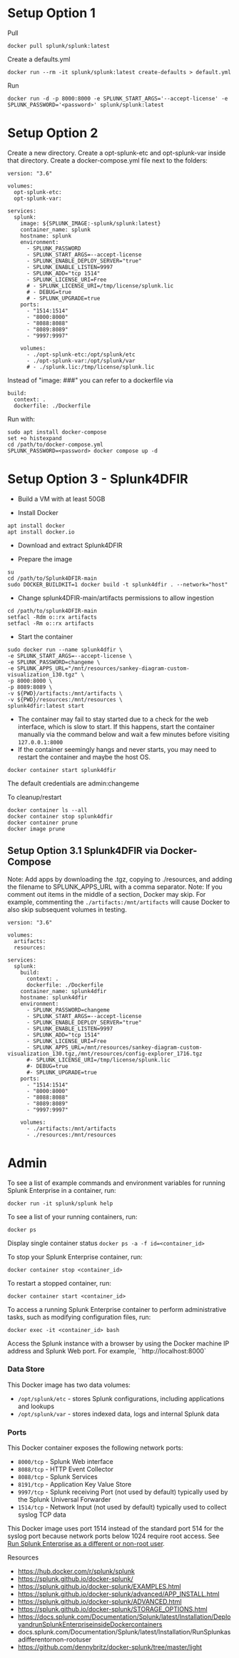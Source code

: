 # Setup Option 1
Pull
```
docker pull splunk/splunk:latest
```

Create a defaults.yml
```
docker run --rm -it splunk/splunk:latest create-defaults > default.yml
```

Run
```
docker run -d -p 8000:8000 -e SPLUNK_START_ARGS='--accept-license' -e SPLUNK_PASSWORD='<password>' splunk/splunk:latest
```

# Setup Option 2
Create a new directory.
Create a opt-splunk-etc and opt-splunk-var inside that directory.
Create a docker-compose.yml file next to the folders:

```
version: "3.6"

volumes:
  opt-splunk-etc:
  opt-splunk-var:

services:
  splunk:
    image: ${SPLUNK_IMAGE:-splunk/splunk:latest}
    container_name: splunk
    hostname: splunk
    environment:
      - SPLUNK_PASSWORD
      - SPLUNK_START_ARGS=--accept-license
      - SPLUNK_ENABLE_DEPLOY_SERVER="true"
      - SPLUNK_ENABLE_LISTEN=9997
      - SPLUNK_ADD="tcp 1514"
      - SPLUNK_LICENSE_URI=Free
      # - SPLUNK_LICENSE_URI=/tmp/license/splunk.lic
      # - DEBUG=true
      # - SPLUNK_UPGRADE=true
    ports:
      - "1514:1514"
      - "8000:8000"
      - "8088:8088"
      - "8089:8089"
      - "9997:9997"

    volumes:
      - ./opt-splunk-etc:/opt/splunk/etc
      - ./opt-splunk-var:/opt/splunk/var
      # - ./splunk.lic:/tmp/license/splunk.lic
```

Instead of "image: ###" you can refer to a dockerfile via
```
build:
  context: .
  dockerfile: ./Dockerfile
```

Run with:
```
sudo apt install docker-compose
set +o histexpand
cd /path/to/docker-compose.yml
SPLUNK_PASSWORD=<password> docker compose up -d
```

# Setup Option 3 - Splunk4DFIR
- Build a VM with at least 50GB

- Install Docker
```
apt install docker
apt install docker.io
```

- Download and extract Splunk4DFIR

- Prepare the image
```
su
cd /path/to/Splunk4DFIR-main
sudo DOCKER_BUILDKIT=1 docker build -t splunk4dfir . --network="host"
```

- Change splunk4DFIR-main/artifacts permissions to allow ingestion
```
cd /path/to/splunk4DFIR-main
setfacl -Rdm o::rx artifacts
setfacl -Rm o::rx artifacts
```

- Start the container
```
sudo docker run --name splunk4dfir \
-e SPLUNK_START_ARGS=--accept-license \
-e SPLUNK_PASSWORD=changeme \
-e SPLUNK_APPS_URL="/mnt/resources/sankey-diagram-custom-visualization_130.tgz" \
-p 8000:8000 \
-p 8089:8089 \
-v ${PWD}/artifacts:/mnt/artifacts \
-v ${PWD}/resources:/mnt/resources \
splunk4dfir:latest start
```

  - The container may fail to stay started due to a check for the web interface, which is slow to start. If this happens, start the container manually via the command below and wait a few minutes before visiting ```127.0.0.1:8000``` 
  - If the container seemingly hangs and never starts, you may need to restart the container and maybe the host OS.
```
docker container start splunk4dfir
```
The default credentials are admin:changeme

To cleanup/restart
```
docker container ls --all
docker container stop splunk4dfir
docker container prune
docker image prune
```

## Setup Option 3.1 Splunk4DFIR via Docker-Compose
Note: Add apps by downloading the .tgz, copying to ./resources, and adding the filename to SPLUNK_APPS_URL with a comma separator.
Note: If you comment out items in the middle of a section, Docker may skip. For example, commenting the ```./artifacts:/mnt/artifacts``` will cause Docker to also skip subsequent volumes in testing.
```
version: "3.6"

volumes:
  artifacts:
  resources:

services:
  splunk:
    build:
      context: .
      dockerfile: ./Dockerfile
    container_name: splunk4dfir
    hostname: splunk4dfir
    environment:
      - SPLUNK_PASSWORD=changeme
      - SPLUNK_START_ARGS=--accept-license
      - SPLUNK_ENABLE_DEPLOY_SERVER="true"
      - SPLUNK_ENABLE_LISTEN=9997
      - SPLUNK_ADD="tcp 1514"
      - SPLUNK_LICENSE_URI=Free
      - SPLUNK_APPS_URL=/mnt/resources/sankey-diagram-custom-visualization_130.tgz,/mnt/resources/config-explorer_1716.tgz
      #- SPLUNK_LICENSE_URI=/tmp/license/splunk.lic
      #- DEBUG=true
      #- SPLUNK_UPGRADE=true
    ports:
      - "1514:1514"
      - "8000:8000"
      - "8088:8088"
      - "8089:8089"
      - "9997:9997"

    volumes:
      - ./artifacts:/mnt/artifacts
      - ./resources:/mnt/resources
```



# Admin

To see a list of example commands and environment variables for running Splunk Enterprise in a container, run:

```docker run -it splunk/splunk help```

To see a list of your running containers, run:

```docker ps```

Display single container status
```docker ps -a -f id=<container_id>```

To stop your Splunk Enterprise container, run:

```docker container stop <container_id>```

To restart a stopped container, run:

```docker container start <container_id>```

To access a running Splunk Enterprise container to perform administrative tasks, such as modifying configuration files, run:

```docker exec -it <container_id> bash```

Access the Splunk instance with a browser by using the Docker machine IP address and Splunk Web port. For example, ``http://localhost:8000`


### Data Store
This Docker image has two data volumes:
- ```/opt/splunk/etc``` - stores Splunk configurations, including applications and lookups
- ```/opt/splunk/var``` - stores indexed data, logs and internal Splunk data

### Ports

This Docker container exposes the following network ports:

* `8000/tcp` - Splunk Web interface
* `8088/tcp` - HTTP Event Collector
* `8088/tcp` - Splunk Services
* `8191/tcp` - Application Key Value Store
* `9997/tcp` - Splunk receiving Port (not used by default) typically used by the Splunk Universal Forwarder
* `1514/tcp` - Network Input (not used by default) typically used to collect syslog TCP data

This Docker image uses port 1514 instead of the standard port 514 for the syslog port because network ports below 1024 require root access. See [Run Splunk Enterprise as a different or non-root user](http://docs.splunk.com/Documentation/Splunk/latest/Installation/RunSplunkasadifferentornon-rootuser).



Resources
- https://hub.docker.com/r/splunk/splunk
- https://splunk.github.io/docker-splunk/
- https://splunk.github.io/docker-splunk/EXAMPLES.html
- https://splunk.github.io/docker-splunk/advanced/APP_INSTALL.html
- https://splunk.github.io/docker-splunk/ADVANCED.html
- https://splunk.github.io/docker-splunk/STORAGE_OPTIONS.html
- https://docs.splunk.com/Documentation/Splunk/latest/Installation/DeployandrunSplunkEnterpriseinsideDockercontainers
- docs.splunk.com/Documentation/Splunk/latest/Installation/RunSplunkasadifferentornon-rootuser
- https://github.com/dennybritz/docker-splunk/tree/master/light